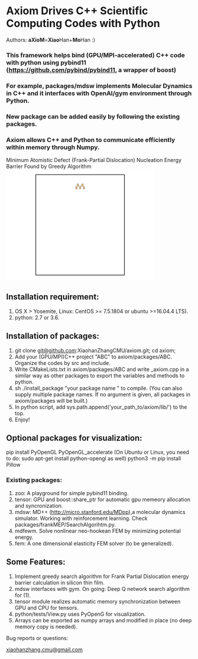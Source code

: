 # Axiom Drives C++ Scientific Computing Codes with Python

Authors: **aXioM**=**Xiao**Han+**Mo**Han :)

### This framework helps bind (GPU/MPI-accelerated) C++ code with python using pybind11 (https://github.com/pybind/pybind11, a wrapper of boost)  
### For example, packages/mdsw implements Molecular Dynamics in C++ and it interfaces with OpenAI/gym environment through Python.
### New package can be added easily by following the existing packages. 
### Axiom allows C++ and Python to communicate efficiently within memory through Numpy.

<figcaption> Minimum Atomistic Defect (Frank-Partial Dislocation) Nucleation Energy Barrier Found by Greedy Algorithm </figcaption>
<img src="animation.gif" alt="Drawing" style="width: 400px;"/>


## Installation requirement:
1) OS X > Yosemite, Linux: CentOS >= 7.5.1804 or ubuntu >=16.04.4 LTS).
2) python: 2.7 or 3.6. 

## Installation of packages:
1) git clone git@github.com:XiaohanZhangCMU/axiom.git; cd axiom;   
2) Add your (GPU/MPI)C++ project "ABC" to axiom/packages/ABC. Organize the codes by src and include.
3) Write CMakeLists.txt in axiom/packages/ABC and write _axiom.cpp in a similar way as other packages to export the variables and methods to python.
4) sh ./install_package "your package name " to compile. (You can also supply multiple package names. If no argument is given, all packages in axiom/packages will be built.)
5) In python script, add sys.path.append('your_path_to/axiom/lib/') to the top.
6) Enjoy!

## Optional packages for visualization:
pip install PyOpenGL PyOpenGL_accelerate (On Ubuntu or Linux, you need to do: sudo apt-get install python-opengl as well)
python3 -m pip install Pillow   

### Existing packages:
1) zoo: A playground for simple pybind11 binding. 
2) tensor: GPU and boost::share_ptr for automatic gpu memeory allocation and syncronization. 
3) mdsw: MD++ (http://micro.stanford.edu/MDpp),a molecular dynamics simulator. Working with reinforcement learning. Check packages/frankMEP/SearchAlgorihtm.py.
4) mdfewm. Solve nonlinear neo-hookean FEM by minimizing potential energy.
5) fem: A one dimensional elasticity FEM solver (to be generalized).  

## Some Features:
1) Implement greedy search algorithm for Frank Partial Dislocation energy barrier calculation in silicon thin film.
2) mdsw interfaces with gym. On going: Deep Q network search algorithm for (1).
3) tensor module realizes automatic memory synchronization between GPU and CPU for tensors.
4) python/tests/View.py uses PyOpenG for visualization.
5) Arrays can be exported as numpy arrays and modified in place (no deep memory copy is needed).




Bug reports or questions:

xiaohanzhang.cmu@gmail.com


